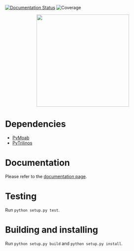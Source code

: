 [![Documentation Status](https://readthedocs.org/projects/padpy/badge/?version=latest)](http://padpy.readthedocs.io/en/latest/?badge=latest)
![Coverage](https://cdn.rawgit.com/gpkc/padpy/master/cov.svg)

<p align="center">
  <img src="https://cdn.rawgit.com/gpkc/padpy/master/pic.png" width="300"/>
</p>

# Dependencies
* [PyMoab](https://bitbucket.org/fathomteam/moab/overview)
* [PyTrilinos](https://github.com/trilinos/Trilinos)

# Documentation
Please refer to the [documentation page](https://bitbucket.org/ned/coveragepy).

# Testing
Run `python setup.py test`.

# Building and installing
Run `python setup.py build` and `python setup.py install`.
